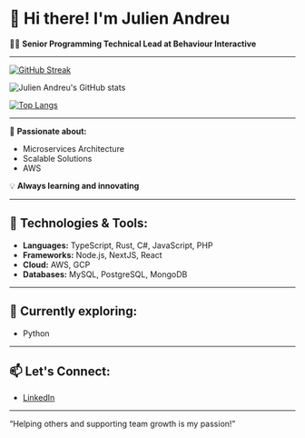 # 👋 Hi there! I'm Julien Andreu

👨‍💻 **Senior Programming Technical Lead at Behaviour Interactive**

---

[![GitHub Streak](https://github-readme-streak-stats.herokuapp.com?user=julienandreu&theme=github-dark-blue&border_radius=0&mode=weekly)](https://git.io/streak-stats)

![Julien Andreu's GitHub stats](https://github-readme-stats.vercel.app/api?username=julienandreu&rank_icon=github&show_icons=true&border_radius=0&theme=github_dark)

[![Top Langs](https://github-readme-stats.vercel.app/api/top-langs/?username=julienandreu&layout=compact&border_radius=0&theme=github_dark)](https://github.com/julienandreu/)

---

🌟 **Passionate about:**
- Microservices Architecture
- Scalable Solutions
- AWS

💡 **Always learning and innovating**

---

## 🔧 Technologies & Tools:
- **Languages:** TypeScript, Rust, C#, JavaScript, PHP
- **Frameworks:** Node.js, NextJS, React
- **Cloud:** AWS, GCP
- **Databases:** MySQL, PostgreSQL, MongoDB

---

## 🌱 Currently exploring:
- Python

---

## 📫 Let's Connect:
- [LinkedIn](https://www.linkedin.com/in/julien-andreu/)

---

“Helping others and supporting team growth is my passion!”
